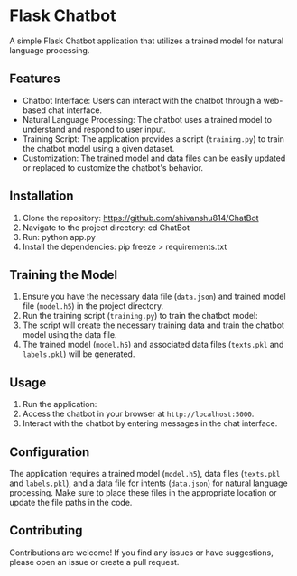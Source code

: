 # Flask Chatbot

A simple Flask Chatbot application that utilizes a trained model for natural language processing.

## Features

- Chatbot Interface: Users can interact with the chatbot through a web-based chat interface.
- Natural Language Processing: The chatbot uses a trained model to understand and respond to user input.
- Training Script: The application provides a script (`training.py`) to train the chatbot model using a given dataset.
- Customization: The trained model and data files can be easily updated or replaced to customize the chatbot's behavior.

## Installation

1. Clone the repository: https://github.com/shivanshu814/ChatBot
2. Navigate to the project directory: cd ChatBot 
3. Run: python app.py
4. Install the dependencies: pip freeze > requirements.txt


## Training the Model

1. Ensure you have the necessary data file (`data.json`) and trained model file (`model.h5`) in the project directory.
2. Run the training script (`training.py`) to train the chatbot model:
3. The script will create the necessary training data and train the chatbot model using the data file.
4. The trained model (`model.h5`) and associated data files (`texts.pkl` and `labels.pkl`) will be generated.

## Usage

1. Run the application:
2. Access the chatbot in your browser at `http://localhost:5000`.
3. Interact with the chatbot by entering messages in the chat interface.

## Configuration
The application requires a trained model (`model.h5`), data files (`texts.pkl` and `labels.pkl`), and a data file for intents (`data.json`) for natural language processing. Make sure to place these files in the appropriate location or update the file paths in the code.

## Contributing
Contributions are welcome! If you find any issues or have suggestions, please open an issue or create a pull request.

